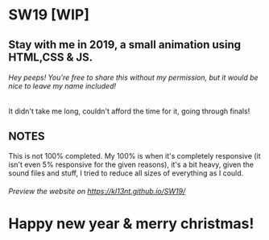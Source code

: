 # SW19 [WIP]
## Stay with me in 2019, a small animation using HTML,CSS &amp; JS.
###### Hey peeps! You're free to share this without my permission, but it would be nice to leave my name included! 
 It didn't take me long, couldn't afford the time for it, going through finals! 

## NOTES
 This is not 100% completed. My 100% is when it's completely responsive (it isn't even 5% responsive for the given reasons), it's a bit heavy, given the sound files and stuff, I tried to reduce all sizes of everything as I could. 
###### Preview the website on https://kl13nt.github.io/SW19/
# Happy new year & merry christmas! 
